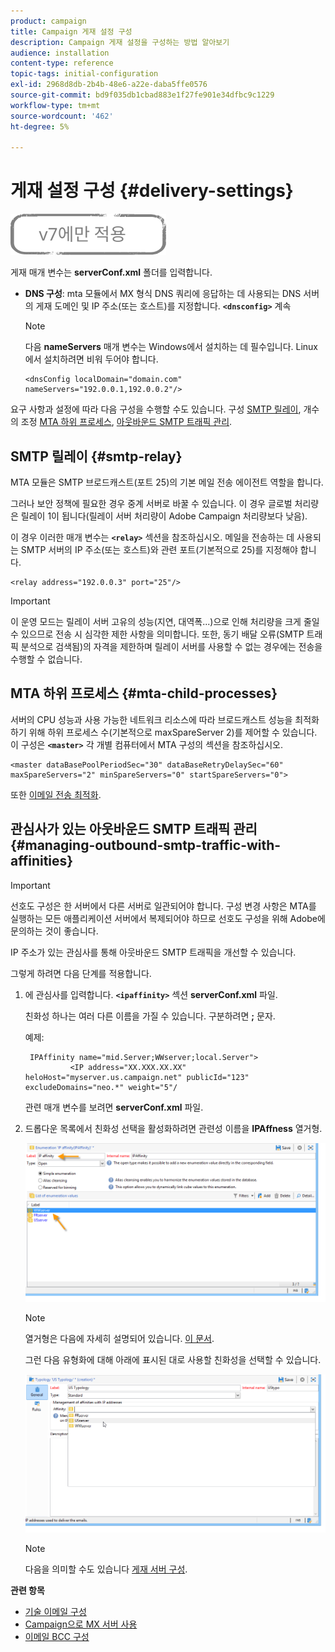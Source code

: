 ```yaml
---
product: campaign
title: Campaign 게재 설정 구성
description: Campaign 게재 설정을 구성하는 방법 알아보기
audience: installation
content-type: reference
topic-tags: initial-configuration
exl-id: 2968d8db-2b4b-48e6-a22e-daba5ffe0576
source-git-commit: bd9f035db1cbad883e1f27fe901e34dfbc9c1229
workflow-type: tm+mt
source-wordcount: '462'
ht-degree: 5%

---
```


# 게재 설정 구성 {#delivery-settings}

![](../../assets/v7-only.svg)

게재 매개 변수는 **serverConf.xml** 폴더를 입력합니다.

* **DNS 구성**: mta 모듈에서 MX 형식 DNS 쿼리에 응답하는 데 사용되는 DNS 서버의 게재 도메인 및 IP 주소(또는 호스트)를 지정합니다. **`<dnsconfig>`** 계속

   >[!NOTE]
   >
   >다음 **nameServers** 매개 변수는 Windows에서 설치하는 데 필수입니다. Linux에서 설치하려면 비워 두어야 합니다.

   ```
   <dnsConfig localDomain="domain.com" nameServers="192.0.0.1,192.0.0.2"/>
   ```

요구 사항과 설정에 따라 다음 구성을 수행할 수도 있습니다. 구성 [SMTP 릴레이](#smtp-relay), 개수의 조정 [MTA 하위 프로세스](#mta-child-processes), [아웃바운드 SMTP 트래픽 관리](#managing-outbound-smtp-traffic-with-affinities).

## SMTP 릴레이 {#smtp-relay}

MTA 모듈은 SMTP 브로드캐스트(포트 25)의 기본 메일 전송 에이전트 역할을 합니다.

그러나 보안 정책에 필요한 경우 중계 서버로 바꿀 수 있습니다. 이 경우 글로벌 처리량은 릴레이 1이 됩니다(릴레이 서버 처리량이 Adobe Campaign 처리량보다 낮음).

이 경우 이러한 매개 변수는 **`<relay>`** 섹션을 참조하십시오. 메일을 전송하는 데 사용되는 SMTP 서버의 IP 주소(또는 호스트)와 관련 포트(기본적으로 25)를 지정해야 합니다.

```
<relay address="192.0.0.3" port="25"/>
```

>[!IMPORTANT]
>
>이 운영 모드는 릴레이 서버 고유의 성능(지연, 대역폭...)으로 인해 처리량을 크게 줄일 수 있으므로 전송 시 심각한 제한 사항을 의미합니다. 또한, 동기 배달 오류(SMTP 트래픽 분석으로 검색됨)의 자격을 제한하며 릴레이 서버를 사용할 수 없는 경우에는 전송을 수행할 수 없습니다.

## MTA 하위 프로세스 {#mta-child-processes}

서버의 CPU 성능과 사용 가능한 네트워크 리소스에 따라 브로드캐스트 성능을 최적화하기 위해 하위 프로세스 수(기본적으로 maxSpareServer 2)를 제어할 수 있습니다. 이 구성은 **`<master>`** 각 개별 컴퓨터에서 MTA 구성의 섹션을 참조하십시오.

```
<master dataBasePoolPeriodSec="30" dataBaseRetryDelaySec="60" maxSpareServers="2" minSpareServers="0" startSpareServers="0">
```

또한 [이메일 전송 최적화](../../installation/using/email-deliverability.md#email-sending-optimization).

## 관심사가 있는 아웃바운드 SMTP 트래픽 관리 {#managing-outbound-smtp-traffic-with-affinities}

>[!IMPORTANT]
>
>선호도 구성은 한 서버에서 다른 서버로 일관되어야 합니다. 구성 변경 사항은 MTA를 실행하는 모든 애플리케이션 서버에서 복제되어야 하므로 선호도 구성을 위해 Adobe에 문의하는 것이 좋습니다.

IP 주소가 있는 관심사를 통해 아웃바운드 SMTP 트래픽을 개선할 수 있습니다.

그렇게 하려면 다음 단계를 적용합니다.

1. 에 관심사를 입력합니다. **`<ipaffinity>`** 섹션 **serverConf.xml** 파일.

   친화성 하나는 여러 다른 이름을 가질 수 있습니다. 구분하려면 **;** 문자.

   예제:

   ```
    IPAffinity name="mid.Server;WWserver;local.Server">
             <IP address="XX.XXX.XX.XX" heloHost="myserver.us.campaign.net" publicId="123" excludeDomains="neo.*" weight="5"/
   ```

   관련 매개 변수를 보려면 **serverConf.xml** 파일.

1. 드롭다운 목록에서 친화성 선택을 활성화하려면 관련성 이름을 **IPAffness** 열거형.

   ![](assets/ipaffinity_enum.png)

   >[!NOTE]
   >
   >열거형은 다음에 자세히 설명되어 있습니다. [이 문서](../../platform/using/managing-enumerations.md).

   그런 다음 유형화에 대해 아래에 표시된 대로 사용할 친화성을 선택할 수 있습니다.

   ![](assets/ipaffinity_typology.png)

   >[!NOTE]
   >
   >다음을 의미할 수도 있습니다 [게재 서버 구성](../../installation/using/email-deliverability.md#delivery-server-configuration).

**관련 항목**
* [기술 이메일 구성](email-deliverability.md)
* [Campaign으로 MX 서버 사용](using-mx-servers.md)
* [이메일 BCC 구성](email-archiving.md)
